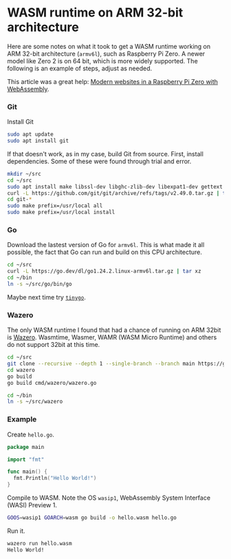 # WASM runtime on ARM 32-bit architecture

Here are some notes on what it took to get a WASM runtime working on ARM 32-bit architecture (`armv6l`), such as Raspberry Pi Zero. A newer model like Zero 2 is on 64 bit, which is more widely supported. The following is an example of steps, adjust as needed.

This article was a great help: [Modern websites in a Raspberry Pi Zero with WebAssembly](https://wasmlabs.dev/articles/modern-websites-pi-zero/).

### Git

Install Git

```sh
sudo apt update
sudo apt install git
```

If that doesn't work, as in my case, build Git from source. First, install dependencies. Some of these were found through trial and error.

```sh
mkdir ~/src
cd ~/src
sudo apt install make libssl-dev libghc-zlib-dev libexpat1-dev gettext openssl-dev libssl-dev libz-dev libcurl4-openssl-dev
curl -L https://github.com/git/git/archive/refs/tags/v2.49.0.tar.gz | tar xz
cd git-*
sudo make prefix=/usr/local all
sudo make prefix=/usr/local install
```

### Go

Download the lastest version of Go for `armv6l`. This is what made it all possible, the fact that Go can run and build on this CPU architecture.

```sh
cd ~/src
curl -L https://go.dev/dl/go1.24.2.linux-armv6l.tar.gz | tar xz
cd ~/bin
ln -s ~/src/go/bin/go
```

Maybe next time try [`tinygo`](https://tinygo.org/).

### Wazero

The only WASM runtime I found that had a chance of running on ARM 32bit is [Wazero](https://wazero.io). Wasmtime, Wasmer, WAMR (WASM Micro Runtime) and others do not support 32bit at this time.

```sh
cd ~/src
git clone --recursive --depth 1 --single-branch --branch main https://github.com/tetratelabs/wazero
cd wazero
go build
go build cmd/wazero/wazero.go

cd ~/bin
ln -s ~/src/wazero
```

### Example

Create `hello.go`.

```go
package main

import "fmt"

func main() {
  fmt.Println("Hello World!")
}
```

Compile to WASM. Note the OS `wasip1`, WebAssembly System Interface (WASI) Preview 1.

```sh
GOOS=wasip1 GOARCH=wasm go build -o hello.wasm hello.go
```

Run it.

```sh
wazero run hello.wasm
Hello World!
```
